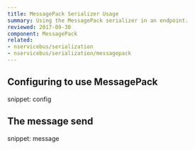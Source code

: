 ```yaml
---
title: MessagePack Serializer Usage
summary: Using the MessagePack serializer in an endpoint.
reviewed: 2017-09-30
component: MessagePack
related:
- nservicebus/serialization
- nservicebus/serialization/messagepack
---
```



## Configuring to use MessagePack

snippet: config


## The message send

snippet: message